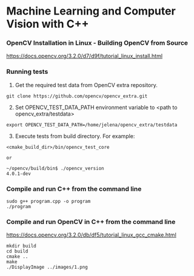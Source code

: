 # Machine Learning and Computer Vision with C++

### OpenCV Installation in Linux - Building OpenCV from Source

https://docs.opencv.org/3.2.0/d7/d9f/tutorial_linux_install.html


### Running tests


1. Get the required test data from OpenCV extra repository.

```
git clone https://github.com/opencv/opencv_extra.git
```

2. Set OPENCV_TEST_DATA_PATH environment variable to <path to opencv_extra/testdata>

```
export OPENCV_TEST_DATA_PATH=/home/jelena/opencv_extra/testdata
```
    
3. Execute tests from build directory. For example:

```
<cmake_build_dir>/bin/opencv_test_core

or

~/opencv/build/bin$ ./opencv_version 
4.0.1-dev
```

### Compile and run C++ from the command line

```
sudo g++ program.cpp -o program
./program
```

### Compile and run OpenCV in C++ from the command line

https://docs.opencv.org/3.2.0/db/df5/tutorial_linux_gcc_cmake.html

```
mkdir build
cd build
cmake ..
make
./DisplayImage ../images/1.png
```
